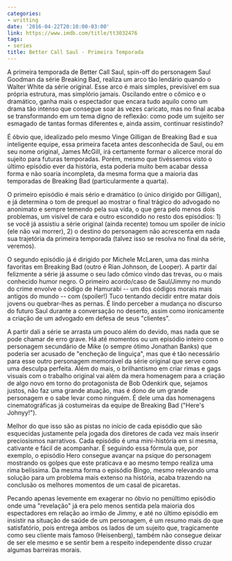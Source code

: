 ```yaml
---
categories:
- writting
date: '2016-04-22T20:10:00-03:00'
link: https://www.imdb.com/title/tt3032476
tags:
- series
title: Better Call Saul - Primeira Temporada
---
```


A primeira temporada de Better Call Saul, spin-off do personagem Saul Goodman da série Breaking Bad, realiza um arco tão lendário quando o Walter White da série original. Esse arco é mais simples, previsível em sua própria estrutura, mas simplório jamais. Oscilando entre o cômico e o dramático, ganha mais o espectador que encara tudo aquilo como um drama tão intenso que consegue soar às vezes caricato, mas no final acaba se transformando em um tema digno de reflexão: como pode um sujeito ser esmagado de tantas formas diferentes e, ainda assim, continuar resistindo?

É óbvio que, idealizado pelo mesmo Vinge Gilligan de Breaking Bad e sua inteligente equipe, essa primeira faceta antes desconhecida de Saul, ou em seu nome original, James McGill, irá certamente formar o alicerce moral do sujeito para futuras temporadas. Porém, mesmo que tivéssemos visto o último episódio ever da história, esta poderia muito bem acabar dessa forma e não soaria incompleta, da mesma forma que a maioria das temporadas de Breaking Bad (particularmente a quarta).

O primeiro episódio é mais sério e dramático (o único dirigido por Gilligan), e já determina o tom de prequel ao mostrar o final trágico do advogado no anonimato e sempre temendo pela sua vida, o que gera pelo menos dois problemas, um visível de cara e outro escondido no resto dos episódios: 1) se você já assistiu a série original (ainda recente) tomou um spoiler de início (ele não vai morrer), 2) o destino do personagem não acrescenta em nada sua trajetória da primeira temporada (talvez isso se resolva no final da série, veremos).

O segundo episódio já é dirigido por Michele McLaren, uma das minha favoritas em Breaking Bad (outro é Rian Johnson, de Looper). A partir daí felizmente a série já assume o seu lado cômico vindo das trevas, ou o mais conhecido humor negro. O primeiro acordo/caso de Saul/Jimmy no mundo do crime envolve o código de Hamurabi -- um dos códigos morais mais antigos do mundo -- com (spoiler!) Tuco tentando decidir entre matar dois jovens ou quebrar-lhes as pernas. É lindo perceber a mudança no discurso do futuro Saul durante a conversação no deserto, assim como ironicamente a criação de um advogado em defesa de seus "clientes".

A partir dali a série se arrasta um pouco além do devido, mas nada que se pode chamar de erro grave. Há até momentos ou um episódio inteiro com o personagem secundário de Mike (o sempre ótimo Jonathan Banks) que poderia ser acusado de "encheção de linguiça", mas que é tão necessário para esse outro personagem memorável da série original que serve como uma desculpa perfeita. Além do mais, o brilhantismo em criar rimas e gags visuais com o trabalho original vai além da mera homenagem para a criação de algo novo em torno do protagonista de Bob Odenkirk que, sejamos justos, não faz uma grande atuação, mas é dono de um grande personagem e o sabe levar como ninguém. É dele uma das homenagens cinematográficas já costumeiras da equipe de Breaking Bad ("Here's Johnyy!").

Melhor do que isso são as pistas no início de cada episódio que são esquecidas justamente pela jogada dos diretores de cada vez mais inserir preciosismos narrativos. Cada episódio é uma mini-história em si mesma, cativante e fácil de acompanhar. É seguindo essa fórmula que, por exemplo, o episódio Hero consegue avançar na psique do personagem mostrando os golpes que este praticava e ao mesmo tempo realiza uma rima belíssima. Da mesma forma o episódio Bingo, mesmo relevando uma solução para um problema mais extenso na história, acaba trazendo na conclusão os melhores momentos de um casal de picaretas.

Pecando apenas levemente em exagerar no óbvio no penúltimo episódio onde uma "revelação" já era pelo menos sentida pela maioria dos espectadores em relação ao irmão de Jimmy, e até no último episódio em insistir na situação de saúde de um personagem, é um resumo mais do que satisfatório, pois entrega ambos os lados de um sujeito que, tragicamente como seu cliente mais famoso (Heisenberg), também não consegue deixar de ser ele mesmo e se sentir bem a respeito independente disso cruzar algumas barreiras morais.